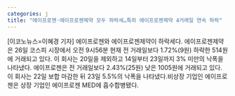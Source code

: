 ```yaml
---
categories: j
title: "에이프로젠·에이프로젠제약 모두 하락세…특히 에이프로젠제약 4거래일 연속 하락"
---
```

[이코노뉴스=이혜경 기자] 에이프로젠와 에이프로젠제약이 하락세다. 에이프로젠제약은 26일 코스피 시장에서 오전 9시56분 현재 전 거래일보다 1.72%(9원) 하락한 514원에 거래되고 있다. 이 회사는 20일을 제외하고 14일부터 23일까지 3% 미만의 낙폭을 나타냈다. 에이프로젠은 전 거래일보다 2.43%(25원) 낮은 1005원에 거래되고 있다. 이 회사는 22일 보합 마감한 뒤 23일 5.5%의 낙폭을 나타냈다.비상장 기업인 에이프로젠은 상장 기업인 에이프로젠 MED에 흡수합병됐다.